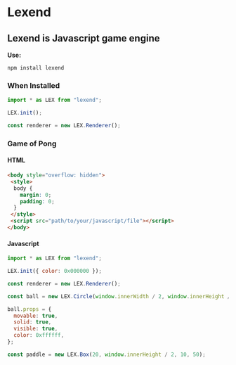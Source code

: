 # Lexend  

## Lexend is Javascript game engine  

**Use:**  

```npm
npm install lexend
```  

### When Installed  

```javascript
import * as LEX from "lexend";

LEX.init();

const renderer = new LEX.Renderer();
```  

### Game of Pong  

#### HTML

```html
<body style="overflow: hidden">
 <style>
  body {
    margin: 0;
    padding: 0;
  }
 </style>
 <script src="path/to/your/javascript/file"></script>
</body>
```  

#### Javascript  

```javascript
import * as LEX from "lexend";

LEX.init({ color: 0x000000 });

const renderer = new LEX.Renderer();

const ball = new LEX.Circle(window.innerWidth / 2, window.innerHeight / 2, 5);

ball.props = {
  movable: true,
  solid: true,
  visible: true,
  color: 0xffffff,
};

const paddle = new LEX.Box(20, window.innerHeight / 2, 10, 50);
```
